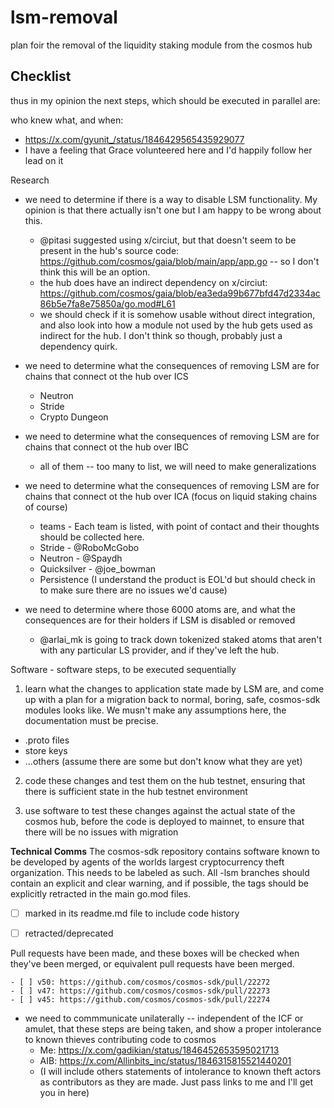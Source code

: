 # lsm-removal
plan foir the removal of the liquidity staking module from the cosmos hub



## Checklist

thus in my opinion the next steps, which should be executed in parallel are:

who knew what, and when:
  * https://x.com/gyunit_/status/1846429565435929077
  * I have a feeling that Grace volunteered here and I'd happily follow her lead on it


Research
* we need to determine if there is a way to disable LSM functionality.  My opinion is that there actually isn't one but I am happy to be wrong about this.
  * @pitasi suggested using x/circiut, but that doesn't seem to be present in the hub's source code:  https://github.com/cosmos/gaia/blob/main/app/app.go -- so I don't think this will be an option.
  * the hub does have an indirect dependency on x/circiut: https://github.com/cosmos/gaia/blob/ea3eda99b677bfd47d2334ac86b5e7fa8e75850a/go.mod#L61
   * we should check if it is somehow usable without direct integration, and also look into how a module not used by the hub gets used as indirect for the hub.  I don't think so though, probably just a dependency quirk.


* we need to determine what the consequences of removing LSM are for chains that connect ot the hub over ICS
  * Neutron
  * Stride
  * Crypto Dungeon

* we need to determine what the consequences of removing LSM are for chains that connect ot the hub over IBC
  * all of them -- too many to list, we will need to make generalizations

* we need to determine what the consequences of removing LSM are for chains that connect ot the hub over ICA (focus on liquid staking chains of course)
  * teams - Each team is listed, with point of contact and their thoughts should be collected here.
   * Stride - @RoboMcGobo 
   * Neutron - @Spaydh 
   * Quicksilver - @joe_bowman 
   * Persistence (I understand the product is EOL'd but should check in to make sure there are no issues we'd cause)

  
* we need to determine where those 6000 atoms are, and what the consequences are for their holders if LSM is disabled or removed
  * @arlai_mk is going to track down tokenized staked atoms that aren't with any particular LS provider, and if they've left the hub.


Software - software steps, to be executed sequentially
  1) learn what the changes to application state made by LSM are, and come up with a plan for a migration back to normal, boring, safe, cosmos-sdk modules looks like.  We musn't make any assumptions here, the documentation must be precise.
   
   * .proto files
   * store keys
   * ...others (assume there are some but don't know what they are yet)


  2) code these changes and test them on the hub testnet, ensuring that there is sufficient state in the hub testnet environment

  3) use software to test these changes against the actual state of the cosmos hub, before the code is deployed to mainnet, to ensure that there will be no issues with migration


**Technical Comms**
The cosmos-sdk repository contains software known to be developed by agents of the worlds largest cryptocurrency theft organization.  This needs to be labeled as such.  All -lsm branches should contain an explicit and clear warning, and if possible, the tags should be explicitly retracted in the main go.mod files.


 - [ ] marked in its readme.md file to include code history
 - [ ] retracted/deprecated


Pull requests have been made, and these boxes will be checked when they've been merged, or equivalent pull requests have been merged.

  
    - [ ] v50: https://github.com/cosmos/cosmos-sdk/pull/22272
    - [ ] v47: https://github.com/cosmos/cosmos-sdk/pull/22273
    - [ ] v45: https://github.com/cosmos/cosmos-sdk/pull/22274
  


* we need to commmunicate unilaterally -- independent of the ICF or amulet, that these steps are being taken, and show a proper intolerance to known thieves contributing code to cosmos
   * Me: https://x.com/gadikian/status/1846452653595021713
   * AIB: https://x.com/Allinbits_inc/status/1846315815521440201
   * (I will include others statements of intolerance to known theft actors as contributors as they are made.  Just pass links to me and I'll get you in here)
